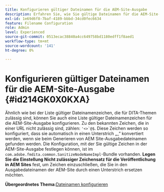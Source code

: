 ```yaml
---
title: Konfigurieren gültiger Dateinamen für die AEM-Site-Ausgabe
description: Erfahren Sie, wie Sie gültige Dateinamen für die AEM-Site-Ausgabe konfigurieren
exl-id: 1e69d6f8-7baf-4189-bbbd-34cd0fec6634
feature: Filename Configuration
role: Admin
level: Experienced
source-git-commit: 0513ecac38840a4cc649758bd1180edff1f8aed1
workflow-type: tm+mt
source-wordcount: '141'
ht-degree: 0%

---
```


# Konfigurieren gültiger Dateinamen für die AEM-Site-Ausgabe {#id214GK0X0KXA}

Ähnlich wie bei der Liste gültiger Dateinamenzeichen, die für DITA-Themen zulässig sind, können Sie auch eine Liste gültiger Dateinamenzeichen für die AEM-Site-Ausgabe konfigurieren. Zu den bekannten Zeichen, die in einer URL nicht zulässig sind, zählen: ```'<>`@$```. Diese Zeichen werden so konfiguriert, dass sie automatisch in einen Unterstrich „_“ konvertiert werden, wenn sie beim Generieren von AEM Site-Ausgabedateinamen gefunden werden. Die Konfiguration, mit der Sie gültige Zeichen in der AEM-Site-Ausgabe festlegen können, ist im `com.adobe.fmdita.common.SanitizeNodeNameImpl`-Bundle vorhanden. **Legen Sie die Einstellung Nicht zulässiger Zeichensatz für die Veröffentlichung in AEM Sites** fest, um Zeichen einzuschließen, die Sie in den Ausgabedateinamen der AEM-Site durch einen Unterstrich ersetzen möchten.

**Übergeordnetes Thema:**&#x200B;[&#x200B; Dateinamen konfigurieren](conf-file-names.md)
